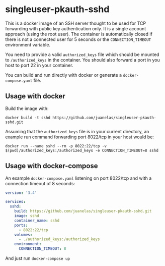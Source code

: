 # singleuser-pkauth-sshd

This is a docker image of an SSH server thought to be used for TCP forwarding with public key authentication only. It is a single account approach (using the root user). The container is automatically closed if there is not a connected user for 5 seconds or the `CONNECTION_TIMEOUT` environment variable.

You need to provide a valid `authorized_keys` file which should be mounted to `/authorized_keys` in the container. You should also forward a port in you host to port 22 in your container.

You can build and run directly with docker or generate a `docker-compose.yaml` file.

## Usage with docker

Build the image with:

```terminal
docker build -t sshd https://github.com/juanelas/singleuser-pkauth-sshd.git
```

Assuming that the `authorized_keys` file is in your current directory, an example run command forwarding port 8022/tcp in your host would be:

```terminal
docker run --name sshd --rm -p 8022:22/tcp -v $(pwd)/authorized_keys:/authorized_keys -e CONNECTION_TIMEOUT=8 sshd
```

## Usage with docker-compose

An example `docker-compose.yaml` listening on port 8022/tcp and with a connection timeout of 8 seconds:

```yaml
version: '3.4'

services:
  sshd:
    build: https://github.com/juanelas/singleuser-pkauth-sshd.git
    image: sshd
    container_name: sshd
    ports:
      - 8022:22/tcp
    volumes:
      - ./authorized_keys:/authorized_keys
    environment:
      CONNECTION_TIMEOUT: 8

```

And just run `docker-compose up`

